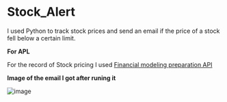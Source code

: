 # Stock_Alert

I used Python to track stock prices and send an email if the price of a stock fell below a certain limit. 

**For APL**

For the record of Stock pricing I used [Financial modeling preparation API](https://site.financialmodelingprep.com/developer)

**Image of the email I got after runing it**

![image](https://user-images.githubusercontent.com/93368036/203134123-91306a5e-011f-44ce-be74-a4f4318e9d11.png)
